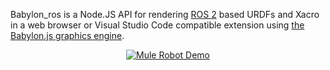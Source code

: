 Babylon_ros is a Node.JS API for rendering [ROS 2](https://ros.org) based URDFs and Xacro in a web browser or Visual Studio Code compatible extension using [the Babylon.js graphics engine](https://www.babylonjs.com/).


<div align="center">
  
[![Mule Robot Demo](https://img.shields.io/badge/🤖_Interactive_Demo-View_3D_Robot-blue?style=for-the-badge&logo=github)](https://ranch-hand-robotics.github.io/babylon_ros/docs/urdf-viewer.html?urdf=https://raw.githubusercontent.com/Ranch-Hand-Robotics/babylon_ros/main/test/testdata/mule.urdf)

</div>

